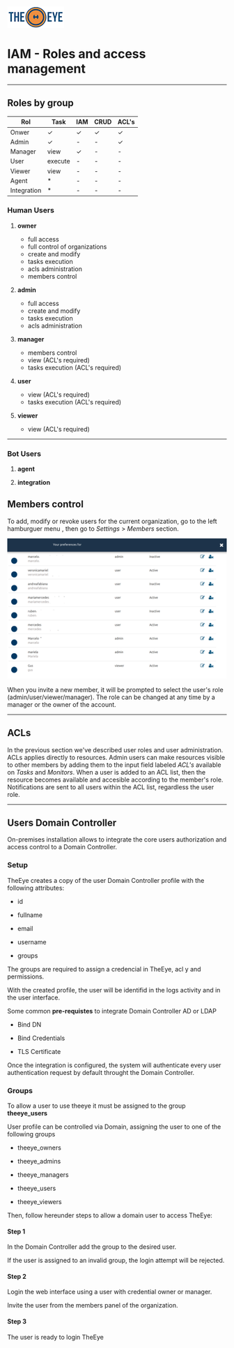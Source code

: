 [![theeye.io](../../images/logo-theeye-theOeye-logo2.png)](https://theeye.io/en/index.html)

# IAM - Roles and access management

-----

## Roles by group



   | Rol         | Task     | IAM      | CRUD     | ACL's    | 
   | -----       | -----    | -----    | -----    | -----    | 
   | Onwer       | &#10003; | &#10003; | &#10003; | &#10003; | 
   | Admin       | &#10003; | -        | -        | &#10003; | 
   | Manager     | view     | &#10003; | -        | -        | 
   | User        | execute  | -        | -        | -        | 
   | Viewer      | view     | -        | -        | -        | 
   | Agent       | \*       | -        | -        | -        | 
   | Integration | \*       | -        | -        | -        | 


### Human Users


1. **owner**

    * full access
    * full control of organizations
    * create and modify
    * tasks execution
    * acls administration
    * members control

2. **admin**

    * full access
    * create and modify
    * tasks execution
    * acls administration

3. **manager**

    * members control
    * view (ACL's required)
    * tasks execution (ACL's required)
      
4. **user**

    * view (ACL's required)
    * tasks execution (ACL's required)

5. **viewer**

    * view (ACL's required)


-----

### Bot Users

1. **agent**


2. **integration**


## Members control

To add, modify or revoke users for the current organization, go to the left hamburguer menu , then go to _Settings_ > _Members_ section.

![](../../images/members.png)

When you invite a new member, it will be prompted to select the user's role \(admin/user/viewer/manager\).
The role can be changed at any time by a manager or the owner of the account.


-----


## ACLs

In the previous section we've described user roles and user administration.
ACLs applies directly to resources.
Admin users can make resources visible to other members by adding them to the input field labeled _ACL's_ available on _Tasks_ and _Monitors_.
When a user is added to an ACL list, then the resource becomes available and accesible according to the member's role.
Notifications are sent to all users within the ACL list, regardless the user role.


-----


## Users Domain Controller


On-premises installation allows to integrate the core users authorization and access control to a Domain Controller.


### Setup

TheEye creates a copy of the user Domain Controller profile with the following attributes:

* id

* fullname

* email

* username

* groups


The groups are required to assign a credencial in TheEye, acl y and permissions.

With the created profile, the user will be identifid in the logs activity and in the user interface.

Some common **pre-requistes** to integrate Domain Controller AD or LDAP


* Bind DN

* Bind Credentials

* TLS Certificate


Once the integration is configured, the system will authenticate every user authentication request by default throught the Domain Controller.


### Groups

To allow a user to use theeye it must be assigned to the group **theeye_users**

User profile can be controlled via Domain, assigning the user to one of the following groups

  * theeye_owners     

  * theeye_admins     

  * theeye_managers    

  * theeye_users   

  * theeye_viewers

Then, follow hereunder steps to allow a domain user to access TheEye:

#### Step 1

In the Domain Controller add the group to the desired user.

If the user is assigned to an invalid group, the login attempt will be rejected.

#### Step 2

Login the web interface using a user with credential owner or manager.

Invite the user from the members panel of the organization.

#### Step 3

The user is ready to login TheEye

